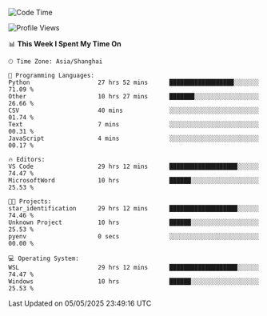 <!--START_SECTION:waka-->
![Code Time](http://img.shields.io/badge/Code%20Time-2%2C760%20hrs%2040%20mins-blue)

![Profile Views](http://img.shields.io/badge/Profile%20Views-0-blue)

📊 **This Week I Spent My Time On** 

```text
🕑︎ Time Zone: Asia/Shanghai

💬 Programming Languages: 
Python                   27 hrs 52 mins      ██████████████████░░░░░░░   71.09 % 
Other                    10 hrs 27 mins      ███████░░░░░░░░░░░░░░░░░░   26.66 % 
CSV                      40 mins             ░░░░░░░░░░░░░░░░░░░░░░░░░   01.74 % 
Text                     7 mins              ░░░░░░░░░░░░░░░░░░░░░░░░░   00.31 % 
JavaScript               4 mins              ░░░░░░░░░░░░░░░░░░░░░░░░░   00.17 % 

🔥 Editors: 
VS Code                  29 hrs 12 mins      ███████████████████░░░░░░   74.47 % 
MicrosoftWord            10 hrs              ██████░░░░░░░░░░░░░░░░░░░   25.53 % 

🐱‍💻 Projects: 
star_identification      29 hrs 12 mins      ███████████████████░░░░░░   74.46 % 
Unknown Project          10 hrs              ██████░░░░░░░░░░░░░░░░░░░   25.53 % 
pyenv                    0 secs              ░░░░░░░░░░░░░░░░░░░░░░░░░   00.00 % 

💻 Operating System: 
WSL                      29 hrs 12 mins      ███████████████████░░░░░░   74.47 % 
Windows                  10 hrs              ██████░░░░░░░░░░░░░░░░░░░   25.53 % 
```


 Last Updated on 05/05/2025 23:49:16 UTC
<!--END_SECTION:waka-->